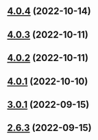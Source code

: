 

## [4.0.4](https://github.com/MohammadBnei/joke-app/compare/4.0.3...4.0.4) (2022-10-14)

## [4.0.3](https://github.com/MohammadBnei/joke-app/compare/4.0.2...4.0.3) (2022-10-11)

## [4.0.2](https://github.com/MohammadBnei/joke-app/compare/4.0.1...4.0.2) (2022-10-11)

## [4.0.1](https://github.com/MohammadBnei/joke-app/compare/3.0.1...4.0.1) (2022-10-10)

## [3.0.1](https://github.com/MohammadBnei/joke-app/compare/2.6.3...3.0.1) (2022-09-15)

## [2.6.3](https://github.com/MohammadBnei/joke-app/compare/2.6.2...2.6.3) (2022-09-15)